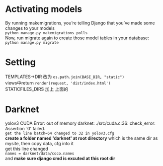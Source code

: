 # Activating models  
By running makemigrations, you’re telling Django that you’ve made some changes to your models  
``python manage.py makemigrations polls``  
Now, run migrate again to create those model tables in your database:  
``python manage.py migrate``  

# Setting  
TEMPLATES->DIR 改为 ``os.path.join(BASE_DIR, "static")``  
views中return ``render(request, 'dist/index.html')``  
STATICFILES_DIRS 加上 上面的  

# Darknet  
yolov3 CUDA Error: out of memory darknet: ./src/cuda.c:36: check_error: Assertion `0' failed.  
``get the line batch=64 changed to 32 in yolov3.cfg``  
**create a folder named 'darknet' at root directory** which is the same dir as mysite, then copy data, cfg into it  
get this line changed  
``names = darknet/data/coco.names``  
and **make sure django cmd is excuted at this root dir** 
